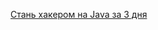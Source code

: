 [Стань хакером на Java за 3 дня](https://webinar.skillbox.ru/java/?utm_source=vk&utm_medium=cpa&utm_campaign=all_all_vk_cpa_feed_intensive-1-2020-01_ru_code_sabitov_1014211990&utm_content=ad_65409972&utm_term=Proger_sabitov5)